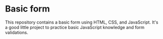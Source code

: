 # Basic form
This repository contains a basic form using HTML, CSS, and JavaScript. It's a good little project to practice basic JavaScript knowledge and form validations.
